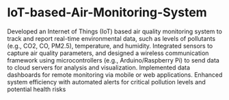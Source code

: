 # IoT-based-Air-Monitoring-System
Developed an Internet of Things (IoT) based air quality monitoring system to track and report real-time environmental data, such as levels of pollutants (e.g., CO2, CO, PM2.5), temperature, and humidity. Integrated sensors to capture air quality parameters, and designed a wireless communication framework using microcontrollers (e.g., Arduino/Raspberry Pi) to send data to cloud servers for analysis and visualization. Implemented data dashboards for remote monitoring via mobile or web applications. Enhanced system efficiency with automated alerts for critical pollution levels and potential health risks
